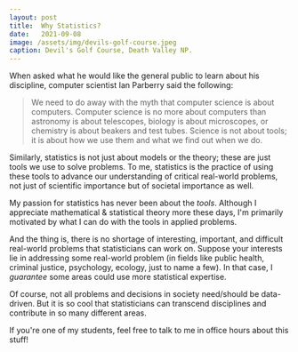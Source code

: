 ```yaml
---
layout: post
title:  Why Statistics?
date:   2021-09-08
image: /assets/img/devils-golf-course.jpeg
caption: Devil's Golf Course, Death Valley NP.  
---
```


When asked what he would like the general public to learn about his discipline, computer scientist Ian Parberry said the following:
> We need to do away with the myth that computer science is about computers. Computer science is no more about computers than astronomy is about telescopes, biology is about microscopes, or chemistry is about beakers and test tubes. Science is not about tools; it is about how we use them and what we find out when we do.

Similarly, statistics is not just about models or the theory; these are just tools we use to solve problems. To me, statistics is the practice of using these tools to advance our understanding of critical real-world problems, not just of scientific importance but of societal importance as well.

My passion for statistics has never been about the *tools*.  Although I appreciate mathematical & statistical theory more these days, I'm primarily motivated by what I can do with the tools in applied problems.

And the thing is, there is no shortage of interesting, important, and difficult real-world problems that statisticians can work on. Suppose your interests lie in addressing some real-world problem (in fields like public health, criminal justice, psychology, ecology, just to name a few). In that case, I *guarantee* some areas could use more statistical expertise.

Of course, not all problems and decisions in society need/should be data-driven. But it is so cool that statisticians can transcend disciplines and contribute in so many different areas.

 If you're one of my students, feel free to talk to me in office hours about this stuff!
